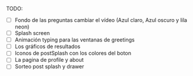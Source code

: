 TODO:

- [ ] Fondo de las preguntas cambiar el vídeo (Azul claro, Azul oscuro y lila neon)
- [ ] Splash screen
- [ ] Animación typing para las ventanas de greetings
- [ ] Los gráficos de resultados
- [ ] Iconos de postSplash con los colores del boton
- [ ] La pagina de profile y about
- [ ] Sorteo post splash y drawer
